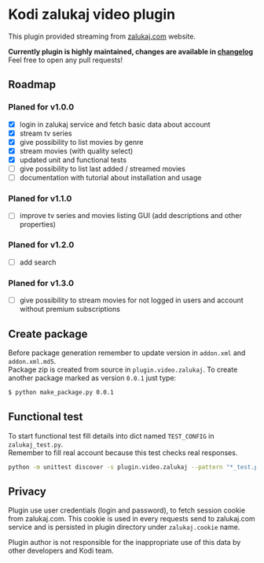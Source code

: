 # Kodi zalukaj video plugin

This plugin provided streaming from [zalukaj.com](https://zalukaj.com) website.

**Currently plugin is highly maintained, changes are available in [changelog](./CHANGELOG.md)**    
Feel free to open any pull requests!

## Roadmap

### Planed for v1.0.0
- [x] login in zalukaj service and fetch basic data about account
- [x] stream tv series
- [x] give possibility to list movies by genre
- [x] stream movies (with quality select)
- [x] updated unit and functional tests
- [ ] give possibility to list last added / streamed movies
- [ ] documentation with tutorial about installation and usage

### Planed for v1.1.0
- [ ] improve tv series and movies listing GUI (add descriptions and other properties)

### Planed for v1.2.0
- [ ] add search

### Planed for v1.3.0
- [ ] give possibility to stream movies for not logged in users and account without premium subscriptions

## Create package

Before package generation remember to update version in `addon.xml` and `addon.xml.md5`.       
Package zip is created from source in `plugin.video.zalukaj`. To create another package marked as version `0.0.1` just type:
```bash
$ python make_package.py 0.0.1
```

## Functional test

To start functional test fill details into dict named `TEST_CONFIG` in `zalukaj_test.py`.     
Remember to fill real account because this test checks real responses.

```bash
python -m unittest discover -s plugin.video.zalukaj --pattern "*_test.py"
```

## Privacy

Plugin use user credentials (login and password), to fetch session cookie from zalukaj.com. This cookie is used in
every requests send to zalukaj.com service and is persisted in plugin directory under `zalukaj.cookie` name.     

Plugin author is not responsible for the inappropriate use of this data by other developers and Kodi team.